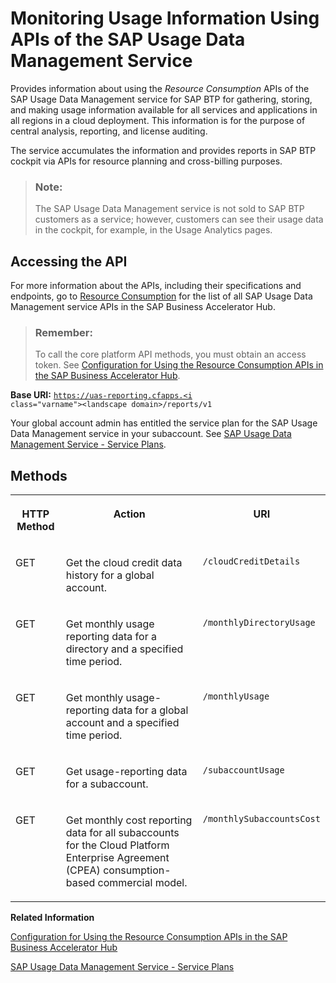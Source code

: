 <!-- loiobf2b3043d0474ea0a2c11c0390460d85 -->

# Monitoring Usage Information Using APIs of the SAP Usage Data Management Service 

Provides information about using the *Resource Consumption* APIs of the SAP Usage Data Management service for SAP BTP for gathering, storing, and making usage information available for all services and applications in all regions in a cloud deployment. This information is for the purpose of central analysis, reporting, and license auditing. 

The service accumulates the information and provides reports in SAP BTP cockpit via APIs for resource planning and cross-billing purposes.

> ### Note:  
> The SAP Usage Data Management service is not sold to SAP BTP customers as a service; however, customers can see their usage data in the cockpit, for example, in the Usage Analytics pages.



<a name="loiobf2b3043d0474ea0a2c11c0390460d85__section_esj_34z_fmb"/>

## Accessing the API

For more information about the APIs, including their specifications and endpoints, go to [Resource Consumption](https://api.sap.com/api/APIUasReportingService/resource) for the list of all SAP Usage Data Management service APIs in the SAP Business Accelerator Hub.

> ### Remember:  
> To call the core platform API methods, you must obtain an access token. See [Configuration for Using the Resource Consumption APIs in the SAP Business Accelerator Hub](configuration-for-using-the-resource-consumption-apis-in-the-sap-business-accelerator-h-4bfe9c7.md).

**Base URI:** <code>https://uas-reporting.cfapps.<i class="varname">&lt;landscape domain&gt;</i>/reports/v1</code>

Your global account admin has entitled the service plan for the SAP Usage Data Management service in your subaccount. See [SAP Usage Data Management Service - Service Plans](sap-usage-data-management-service-service-plans-c94c85e.md).



<a name="loiobf2b3043d0474ea0a2c11c0390460d85__section_ymz_k4z_fmb"/>

## Methods


<table>
<tr>
<th valign="top">

HTTP Method

</th>
<th valign="top">

Action

</th>
<th valign="top">

URI

</th>
</tr>
<tr>
<td valign="top">

GET

</td>
<td valign="top">

Get the cloud credit data history for a global account.

</td>
<td valign="top">

`/cloudCreditDetails`

</td>
</tr>
<tr>
<td valign="top">

GET

</td>
<td valign="top">

Get monthly usage reporting data for a directory and a specified time period.

</td>
<td valign="top">

`/monthlyDirectoryUsage`

</td>
</tr>
<tr>
<td valign="top">

GET

</td>
<td valign="top">

Get monthly usage-reporting data for a global account and a specified time period.

</td>
<td valign="top">

`/monthlyUsage`

</td>
</tr>
<tr>
<td valign="top">

GET

</td>
<td valign="top">

Get usage-reporting data for a subaccount.

</td>
<td valign="top">

`/subaccountUsage`

</td>
</tr>
<tr>
<td valign="top">

GET

</td>
<td valign="top">

Get monthly cost reporting data for all subaccounts for the Cloud Platform Enterprise Agreement \(CPEA\) consumption-based commercial model.

</td>
<td valign="top">

`/monthlySubaccountsCost`

</td>
</tr>
</table>

**Related Information**  


[Configuration for Using the Resource Consumption APIs in the SAP Business Accelerator Hub](configuration-for-using-the-resource-consumption-apis-in-the-sap-business-accelerator-h-4bfe9c7.md "The Resource Consumption APIs of the SAP Usage Data Management service for SAP BTP are protected with OAuth 2.0 Client Credentials grant type and in some cases, also the Password grant type.")

[SAP Usage Data Management Service - Service Plans](sap-usage-data-management-service-service-plans-c94c85e.md "Describes the plans available for the SAP Usage Data Management service for SAP BTP.")

